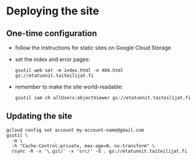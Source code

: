 Deploying the site
==================

One-time configuration
----------------------

- follow the instructions for static sites on Google Cloud Storage
- set the index and error pages:

      gsutil web set -m index.html -e 404.html gs://etatunnit.taiteilijat.fi
     
- remember to make the site world-readable:

      gsutil iam ch allUsers:objectViewer gs://etatunnit.taiteilijat.fi 

Updating the site
-----------------

    gcloud config set account my-account-name@gmail.com
    gsutil \
      -m \
      -h "Cache-Control:private, max-age=0, no-transform" \
      rsync -R -x '\.git/' -x 'src/' -d . gs://etatunnit.taiteilijat.fi
